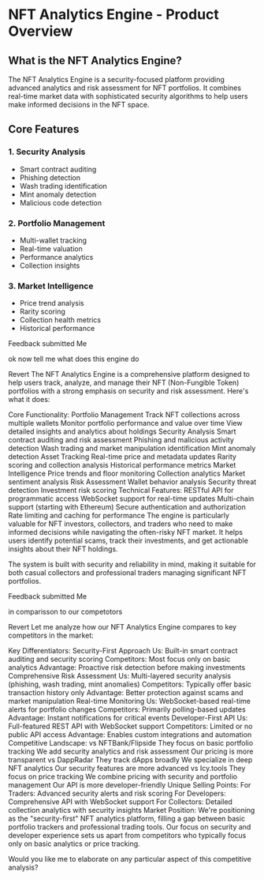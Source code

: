 # NFT Analytics Engine - Product Overview

## What is the NFT Analytics Engine?

The NFT Analytics Engine is a security-focused platform providing advanced analytics and risk assessment for NFT portfolios. It combines real-time market data with sophisticated security algorithms to help users make informed decisions in the NFT space.

## Core Features

### 1. Security Analysis
- Smart contract auditing
- Phishing detection
- Wash trading identification
- Mint anomaly detection
- Malicious code detection

### 2. Portfolio Management
- Multi-wallet tracking
- Real-time valuation
- Performance analytics
- Collection insights

### 3. Market Intelligence
- Price trend analysis
- Rarity scoring
- Collection health metrics
- Historical performance




Feedback submitted
Me

ok now tell me what does this engine do

Revert
The NFT Analytics Engine is a comprehensive platform designed to help users track, analyze, and manage their NFT (Non-Fungible Token) portfolios with a strong emphasis on security and risk assessment. Here's what it does:

Core Functionality:
Portfolio Management
Track NFT collections across multiple wallets
Monitor portfolio performance and value over time
View detailed insights and analytics about holdings
Security Analysis
Smart contract auditing and risk assessment
Phishing and malicious activity detection
Wash trading and market manipulation identification
Mint anomaly detection
Asset Tracking
Real-time price and metadata updates
Rarity scoring and collection analysis
Historical performance metrics
Market Intelligence
Price trends and floor monitoring
Collection analytics
Market sentiment analysis
Risk Assessment
Wallet behavior analysis
Security threat detection
Investment risk scoring
Technical Features:
RESTful API for programmatic access
WebSocket support for real-time updates
Multi-chain support (starting with Ethereum)
Secure authentication and authorization
Rate limiting and caching for performance
The engine is particularly valuable for NFT investors, collectors, and traders who need to make informed decisions while navigating the often-risky NFT market. It helps users identify potential scams, track their investments, and get actionable insights about their NFT holdings.

The system is built with security and reliability in mind, making it suitable for both casual collectors and professional traders managing significant NFT portfolios.

Feedback submitted
Me

in comparisson to our competotors

Revert
Let me analyze how our NFT Analytics Engine compares to key competitors in the market:

Key Differentiators:
Security-First Approach
Us: Built-in smart contract auditing and security scoring
Competitors: Most focus only on basic analytics
Advantage: Proactive risk detection before making investments
Comprehensive Risk Assessment
Us: Multi-layered security analysis (phishing, wash trading, mint anomalies)
Competitors: Typically offer basic transaction history only
Advantage: Better protection against scams and market manipulation
Real-time Monitoring
Us: WebSocket-based real-time alerts for portfolio changes
Competitors: Primarily polling-based updates
Advantage: Instant notifications for critical events
Developer-First API
Us: Full-featured REST API with WebSocket support
Competitors: Limited or no public API access
Advantage: Enables custom integrations and automation
Competitive Landscape:
vs NFTBank/Flipside
They focus on basic portfolio tracking
We add security analytics and risk assessment
Our pricing is more transparent
vs DappRadar
They track dApps broadly
We specialize in deep NFT analytics
Our security features are more advanced
vs Icy.tools
They focus on price tracking
We combine pricing with security and portfolio management
Our API is more developer-friendly
Unique Selling Points:
For Traders: Advanced security alerts and risk scoring
For Developers: Comprehensive API with WebSocket support
For Collectors: Detailed collection analytics with security insights
Market Position:
We're positioning as the "security-first" NFT analytics platform, filling a gap between basic portfolio trackers and professional trading tools. Our focus on security and developer experience sets us apart from competitors who typically focus only on basic analytics or price tracking.

Would you like me to elaborate on any particular aspect of this competitive analysis?

